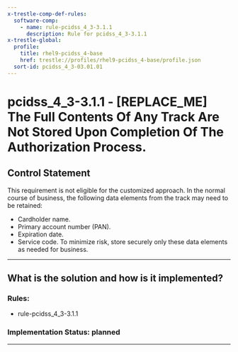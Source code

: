 ```yaml
---
x-trestle-comp-def-rules:
  software-comp:
    - name: rule-pcidss_4_3-3.1.1
      description: Rule for pcidss_4_3-3.1.1
x-trestle-global:
  profile:
    title: rhel9-pcidss_4-base
    href: trestle://profiles/rhel9-pcidss_4-base/profile.json
  sort-id: pcidss_4_3-03.01.01
---
```


# pcidss_4_3-3.1.1 - \[REPLACE_ME\] The Full Contents Of Any Track Are Not Stored Upon Completion Of The Authorization Process.

## Control Statement

This requirement is not eligible for the customized approach. In the normal course of
business, the following data elements from the track may need to be retained:
- Cardholder name.
- Primary account number (PAN).
- Expiration date.
- Service code.
To minimize risk, store securely only these data elements as needed for business.

______________________________________________________________________

## What is the solution and how is it implemented?

<!-- For implementation status enter one of: implemented, partial, planned, alternative, not-applicable -->

<!-- Note that the list of rules under ### Rules: is read-only and changes will not be captured after assembly to JSON -->

<!-- Add control implementation description here for control: pcidss_4_3-3.1.1 -->

### Rules:

  - rule-pcidss_4_3-3.1.1

### Implementation Status: planned

______________________________________________________________________
